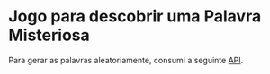 # Jogo para descobrir uma Palavra Misteriosa

Para gerar as palavras aleatoriamente, consumi a seguinte [API](https://api.dicionario-aberto.net/index.html).
